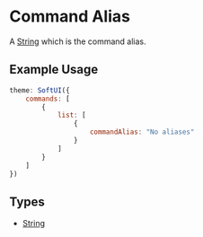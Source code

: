 # Command Alias

A [String](https://developer.mozilla.org/en-US/docs/Web/JavaScript/Reference/Global_Objects/String) which is the command alias.

## Example Usage

```js
theme: SoftUI({
    commands: [
        {
            list: [
                {
                    commandAlias: "No aliases"
                }
            ]
        }
    ]
})
```

## Types

-   [String](https://developer.mozilla.org/en-US/docs/Web/JavaScript/Reference/Global_Objects/String)
